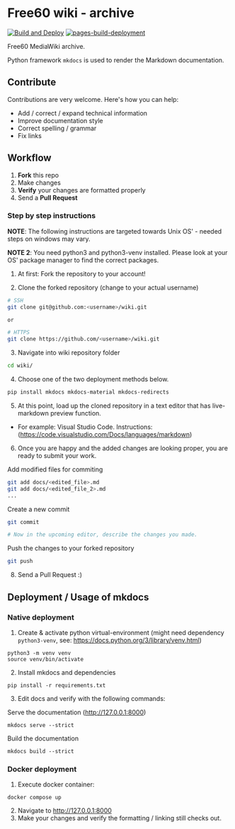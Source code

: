 # Free60 wiki - archive

[![Build and Deploy](https://github.com/Free60Project/wiki/actions/workflows/build.yml/badge.svg)](https://github.com/Free60Project/wiki/actions/workflows/build.yml)
[![pages-build-deployment](https://github.com/Free60Project/wiki/actions/workflows/pages/pages-build-deployment/badge.svg)](https://github.com/Free60Project/wiki/actions/workflows/pages/pages-build-deployment)

Free60 MediaWiki archive.

Python framework `mkdocs` is used to render the Markdown documentation.

## Contribute

Contributions are very welcome. Here's how you can help:

- Add / correct / expand technical information
- Improve documentation style
- Correct spelling / grammar
- Fix links

## Workflow

1. __Fork__ this repo
1. Make changes
1. __Verify__ your changes are formatted properly
1. Send a __Pull Request__

### Step by step instructions

**NOTE**: The following instructions are targeted towards Unix OS' - needed steps on windows may vary.

**NOTE 2**: You need python3 and python3-venv installed. Please look at your OS' package manager to find the correct packages.

1. At first: Fork the repository to your account!

2. Clone the forked repository (change <username> to your actual username)

```sh
# SSH
git clone git@github.com:<username>/wiki.git

or

# HTTPS
git clone https://github.com/<username>/wiki.git
```

3. Navigate into wiki repository folder

```sh
cd wiki/
```

4. Choose one of the two deployment methods below.

```sh
pip install mkdocs mkdocs-material mkdocs-redirects
```

5. At this point, load up the cloned repository in a text editor that has live-markdown preview function.
  - For example: Visual Studio Code. Instructions: (https://code.visualstudio.com/Docs/languages/markdown)

6. Once you are happy and the added changes are looking proper, you are ready to submit your work.

Add modified files for commiting
```sh
git add docs/<edited_file>.md
git add docs/<edited_file_2>.md
...
```

Create a new commit

```sh
git commit

# Now in the upcoming editor, describe the changes you made.
```

Push the changes to your forked repository

```sh
git push
```

8. Send a Pull Request :)

## Deployment / Usage of mkdocs

### Native deployment

1. Create & activate python virtual-environment (might need dependency `python3-venv`, see: <https://docs.python.org/3/library/venv.html>)

```
python3 -m venv venv
source venv/bin/activate
```

2. Install mkdocs and dependencies

```
pip install -r requirements.txt
```

3. Edit docs and verify with the following commands:

Serve the documentation (<http://127.0.0.1:8000>)
```
mkdocs serve --strict
```

Build the documentation
```
mkdocs build --strict
```

### Docker deployment

1. Execute docker container:

```
docker compose up
```

2. Navigate to <http://127.0.0.1:8000>
3. Make your changes and verify the formatting / linking still checks out.

